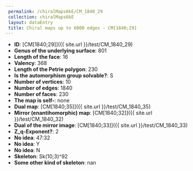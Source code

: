 ```yaml
--- 
 permalink: /chiralMaps6kE/CM_1840_29 
 collection: chiralMaps6kE
 layout: dataEntry
 title: Chiral maps up to 6000 edges - CM[1840;29]
---
```


- **ID**: [CM[1840;29]]({{ site.url }}/test/CM_1840_29)
- **Genus of the underlying surface**: 801
- **Length of the face**: 16
- **Valency**: 368
- **Length of the Petrie polygon**: 230
- **Is the automorphism group solvable?**: S
- **Number of vertices**: 10
- **Number of edges**: 1840
- **Number of faces**: 230
- **The map is self-**: none
- **Dual map**: [CM[1840;35]]({{ site.url }}/test/CM_1840_35)
- **Mirror (enantihomorphic) map**: [CM[1840;32]]({{ site.url }}/test/CM_1840_32)
- **Dual of the mirror image**: [CM[1840;33]]({{ site.url }}/test/CM_1840_33)
- **Z_q-Exponent?**: 2
- **No idea**:  47:32
- **No idea**: Y
- **No idea**: N
- **Skeleton**: Sk(10;3)^92
- **Some other kind of skeleton**: nan
